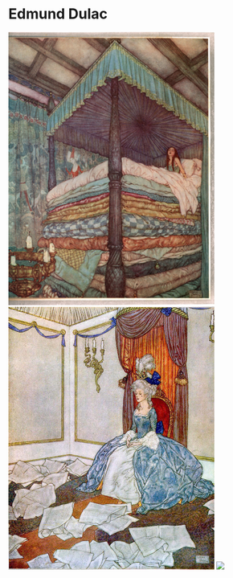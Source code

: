 # Edmund Dulac

<img src=".pix/princess_and_the_pea.jpg" style="width:410px; height: auto;">

<img src=".pix/newspapers.jpg" style="width:410px; height: auto;">

<img src=".pix/fairies_i_have_met.jpg" style="width:410px; height: auto;">
